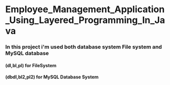 # Employee_Management_Application_Using_Layered_Programming_In_Java

### In this project i'm used both database system File system and MySQL database
#### (dl,bl,pl) for FileSystem
#### (dbdl,bl2,pl2) for MySQL Database System
